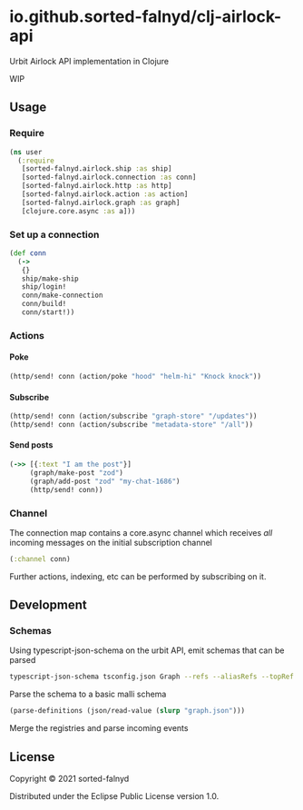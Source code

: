 # io.github.sorted-falnyd/clj-airlock-api

Urbit Airlock API implementation in Clojure

WIP

## Usage

### Require

```clojure
(ns user
  (:require
   [sorted-falnyd.airlock.ship :as ship]
   [sorted-falnyd.airlock.connection :as conn]
   [sorted-falnyd.airlock.http :as http]
   [sorted-falnyd.airlock.action :as action]
   [sorted-falnyd.airlock.graph :as graph]
   [clojure.core.async :as a]))
```
### Set up a connection

```clojure
(def conn
  (->
   {}
   ship/make-ship
   ship/login!
   conn/make-connection
   conn/build!
   conn/start!))
```

### Actions

#### Poke

```clojure
(http/send! conn (action/poke "hood" "helm-hi" "Knock knock"))
```

#### Subscribe

```clojure
(http/send! conn (action/subscribe "graph-store" "/updates"))
(http/send! conn (action/subscribe "metadata-store" "/all"))
```

#### Send posts

```clojure
(->> [{:text "I am the post"}]
     (graph/make-post "zod")
     (graph/add-post "zod" "my-chat-1686")
     (http/send! conn))
```

### Channel

The connection map contains a core.async channel which receives *all*
incoming messages on the initial subscription channel

```clojure
(:channel conn)
```

Further actions, indexing, etc can be performed by subscribing on it.

## Development

### Schemas

Using typescript-json-schema on the urbit API, emit schemas that can be parsed

```bash
typescript-json-schema tsconfig.json Graph --refs --aliasRefs --topRef --titles --defaultProps --required --tsNodeRegister   > graph.json
```

Parse the schema to a basic malli schema

```clojure
(parse-definitions (json/read-value (slurp "graph.json")))
```

Merge the registries and parse incoming events

## License

Copyright © 2021 sorted-falnyd

Distributed under the Eclipse Public License version 1.0.
